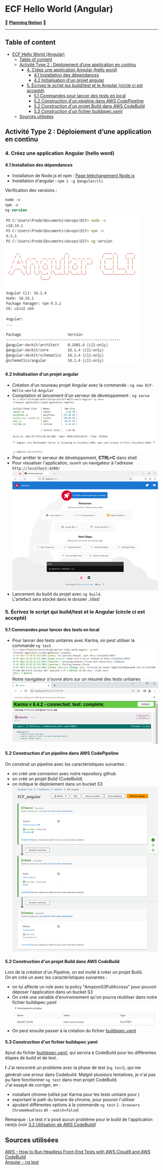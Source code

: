 # ECF Hello World (Angular)
📅 [**Planning Notion**](https://mirror-paw-f24.notion.site/f2fa7cecae5a4cd4a1792bf963ec744a?v=b71bd3754f5541c1a7c1a23cbb2f1ca9) 📅  
___  
## Table of content
- [ECF Hello World (Angular)](#ecf-hello-world-angular)
  - [Table of content](#table-of-content)
  - [Activité Type 2 : Déploiement d’une application en continu](#activité-type-2--déploiement-dune-application-en-continu)
    - [4. Créez une application Angular (hello word)](#4-créez-une-application-angular-hello-word)
      - [4.1 Installation des dépendances](#41-installation-des-dépendances)
      - [4.2 Initialisation d'un projet angular](#42-initialisation-dun-projet-angular)
    - [5. Écrivez le script qui build/test et le Angular (circle ci est accepté)](#5-écrivez-le-script-qui-buildtest-et-le-angular-circle-ci-est-accepté)
      - [5.1 Commandes pour lancer des tests en local](#51-commandes-pour-lancer-des-tests-en-local)
      - [5.2 Construction d'un pipeline dans AWS CodePipeline](#52-construction-dun-pipeline-dans-aws-codepipeline)
      - [5.2 Construction d'un projet Build dans AWS CodeBuild](#52-construction-dun-projet-build-dans-aws-codebuild)
      - [5.3 Construction d'un fichier buildspec.yaml](#53-construction-dun-fichier-buildspecyaml)
  - [Sources utilisées](#sources-utilisées)

## Activité Type 2 : Déploiement d’une application en continu

### 4. Créez une application Angular (hello word)

#### 4.1 Installation des dépendances

- Installation de Node.js et npm : [Page téléchargement Node.js](https://nodejs.org/fr/download)
- Installation d'angular : `npm i -g @angular/cli`

Vérification des versions :
``` ps
node -v
npm -v
ng version
```  
![versions](img/image.png)  

#### 4.2 Initialisation d'un projet angular

- Création d'un nouveau projet Angular avec la commande : `ng new ECF-Hello-world-Angular`  
- Compilation et lancement d'un serveur de développement : `ng serve`  
![ng serve](img/image-1.png)  
- Pour arrêter le serveur de développement, **CTRL+C** dans shell
- Pour visualiser l'application, ouvrir un navigateur à l'adresse `http://localhost:4200/`  
![Alt text](img/image-2.png)  
- Lancement du build du projet avec `ng build`.  
  L'artefact sera stocké dans le dossier ./dist/


### 5. Écrivez le script qui build/test et le Angular (circle ci est accepté)

#### 5.1 Commandes pour lancer des tests en local

- Pour lancer des tests unitaires avec Karma, on peut utiliser la commande `ng test`
![test cli](img/image-3.png)  
Notre navigateur s'ouvre alors sur un résumé des tests unitaires
![test navigateur](img/image-4.png)  

#### 5.2 Construction d'un pipeline dans AWS CodePipeline

On construit un pipeline avec les caractéristiques suivantes :  
- on créé une connexion avec notre repository github
- on créé un projet Build (CodeBuild)
- on indique le déploiement dans un bucket S3
![pipeline](img/image-6.png)  


#### 5.2 Construction d'un projet Build dans AWS CodeBuild

Lors de la création d'un Pipeline, on est invité à créer un projet Build.  
On en créé un avec les caractéristiques suivantes :  
- on lui affecte un role avec la policy "AmazonS3FullAccess" pour pouvoir déposer l'application dans un bucket S3
- On créé une variable d'environnement qu'on pourra réutiliser dans notre fichier buildspec.yaml  
![env variables](img/image-5.png)  
- On peut ensuite passer à la création du fichier [buildspec.yaml](buildspec.yaml)

#### 5.3 Construction d'un fichier buildspec.yaml

Ajout du fichier [buildspec.yaml](buildspec.yaml), qui servira à CodeBuild pour les différentes étapes de build et de test.  

❗ J'ai rencontré un problème avec la phase de test (`ng test`), qui me génèrait une erreur dans Codebuild. Malgré plusieurs tentatives, je n'ai pas pu faire fonctionner `ng test` dans mon projet CodeBuild.   
J'ai essayé de corriger, en :  
- installant chrome (utilsé par Karma pour les tests unitaire pour )
- exportant le path du binaire de chrome, pour pouvoir l'utiliser
- ajoutant différentes options à la commande `ng test` (`--browsers ChromeHeadless` et `--watch=false`)  

Remarque : Le test n'a posé aucun problème pour le build de l'application nestjs (voir [3.2 Utilisation de AWS CodeBuild](https://github.com/Morlok502/ECF-Hello-world-nestJS#32-utilisation-de-aws-codebuild))  

## Sources utilisées
[AWS - How to Run Headless Front-End Tests with AWS Cloud9 and AWS CodeBuild](https://aws.amazon.com/fr/blogs/devops/how-to-run-headless-front-end-tests-with-aws-cloud9-and-aws-codebuild/)   
[Angular - ng test](https://angular.io/cli/test)  